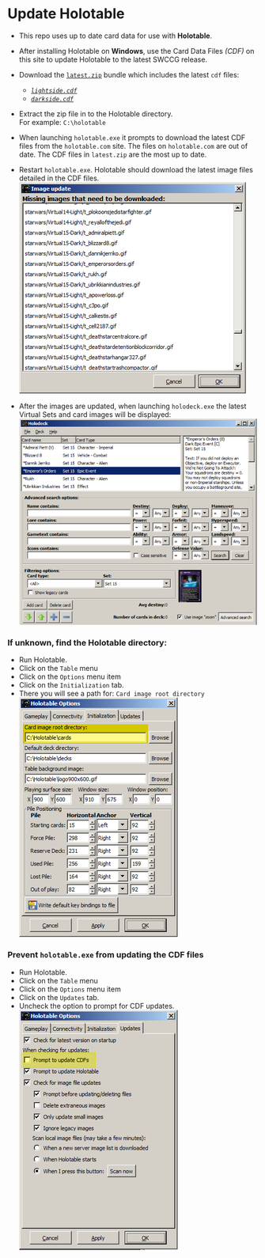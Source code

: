 Update Holotable
================

* This repo uses up to date card data for use with **Holotable**.

* After installing Holotable on **Windows**, use the Card Data Files _(CDF)_ on this site to update Holotable to the latest SWCCG release.

* Download the [`latest.zip`](../latest.zip) bundle which includes the latest `cdf` files:
  * _[`lightside.cdf`](../lightside.cdf)_
  * _[`darkside.cdf`](../darkside.cdf)_
* Extract the zip file in to the Holotable directory.<br />For example: `C:\holotable`
* When launching `holotable.exe` it prompts to download the latest CDF files from the `holotable.com` site. The files on `holotable.com` are out of date. The CDF files in `latest.zip` are the most up to date.
* Restart `holotable.exe`. Holotable should download the latest image files detailed in the CDF files.
![](pix/holotable_image_update.png)
* After the images are updated, when launching `holodeck.exe` the latest Virtual Sets and card images will be displayed:
![](pix/holodeck_set15.png)

### If unknown, find the Holotable directory:
* Run Holotable.
* Click on the `Table` menu
* Click on the `Options` menu item
* Click on the `Initialization` tab.
* There you will see a path for: `Card image root directory`
![](pix/holotable_options_initialization_card_image_root_directory.png)


### Prevent `holotable.exe` from updating the CDF files
* Run Holotable.
* Click on the `Table` menu
* Click on the `Options` menu item
* Click on the `Updates` tab.
* Uncheck the option to prompt for CDF updates.
![](pix/holotable_options_updates.png)








